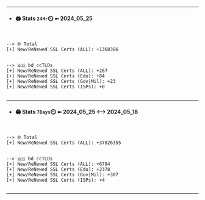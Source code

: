

---
- #### 🖨️ **Stats** `24Hr`⏲️ ➼ 2024_05_25
```console


--> 🌐 Total
[+] New/ReNewed SSL Certs (ALL): +1368386


--> 🇧🇩 bd_ccTLDs
[+] New/ReNewed SSL Certs (ALL): +267
[+] New/ReNewed SSL Certs (Edu): +84
[+] New/ReNewed SSL Certs (Gov|Mil): +23
[+] New/ReNewed SSL Certs (ISPs): +0


```

---
- #### 🖨️ **Stats** `7Days`⏲️ ➼ 2024_05_25 <--> 2024_05_18
```console


--> 🌐 Total
[+] New/ReNewed SSL Certs (ALL): +37826355


--> 🇧🇩 bd_ccTLDs
[+] New/ReNewed SSL Certs (ALL): +6784
[+] New/ReNewed SSL Certs (Edu): +2378
[+] New/ReNewed SSL Certs (Gov|Mil): +307
[+] New/ReNewed SSL Certs (ISPs): +4


```

---

